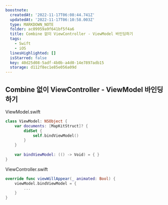 ```yaml
---
boostnote:
  createdAt: '2022-11-17T06:08:44.741Z'
  updatedAt: '2022-11-17T06:10:58.003Z'
  type: MARKDOWN_NOTE
  folder: ac09959a9f641bf5f4a6
  title: Combine 없이 ViewController - ViewModel 바인딩하기
  tags:
    - Swift
    - iOS
  linesHighlighted: []
  isStarred: false
  key: 40d25d08-5adf-4b0b-a4d0-14e7897adb15
  storage: d112f8ec1e85e056a09d
---
```


Combine 없이 ViewController - ViewModel 바인딩하기
---
ViewModel.swift
```swift
class ViewModel: NSObject {
    var documents: [MapKitStruct]? {
        didSet {
            self.bindViewModel()
        }
    }
    
    var bindViewModel: (() -> Void) = { }
}
```

ViewController.swift
```swift
override func viewWillAppear(_ animated: Bool) {
    viewModel.bindViewModel = {
        ...
    }
}
```